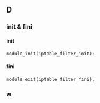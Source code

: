 ## D



### init & fini	

####	init
	module_init(iptable_filter_init);



####  fini
	module_exit(iptable_filter_fini);


### w